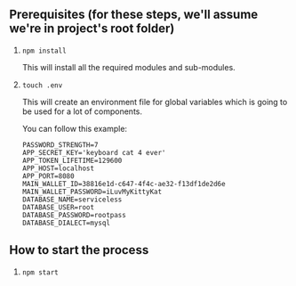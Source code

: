 ## Prerequisites (for these steps, we'll assume we're in project's root folder)

1. ```npm install```   

   This will install all the required modules and sub-modules.

2. ```touch .env```

   This will create an environment file for global variables which is going to be used for a lot of components.

   You can follow this example:

   ```
   PASSWORD_STRENGTH=7
   APP_SECRET_KEY='keyboard cat 4 ever'
   APP_TOKEN_LIFETIME=129600
   APP_HOST=localhost
   APP_PORT=8080
   MAIN_WALLET_ID=38816e1d-c647-4f4c-ae32-f13df1de2d6e
   MAIN_WALLET_PASSWORD=iLuvMyKittyKat
   DATABASE_NAME=serviceless
   DATABASE_USER=root
   DATABASE_PASSWORD=rootpass
   DATABASE_DIALECT=mysql
   ```

## How to start the process

1. ```npm start```

